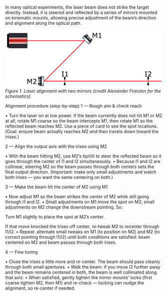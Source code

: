 In many optical experiments, the laser beam does not strike the target directly. Instead, it is steered and reflected by a series of mirrors mounted on kinematic mounts, allowing precise adjustment of the beam’s direction and alignment along the optical path.

![Alignment](../assets/Alignment.png)<br>
*Figure 1. Laser alignment with two mirrors (credit Alexander Franzen for the schematics)*

Alignment procedure (step-by-step)
1 — Rough aim & check reach

• Turn the laser on at low power. If the beam currently does not hit M1 or M2 at all, rotate M1 coarse so the beam intercepts M1, then rotate M1 so the reflected beam reaches M2. Use a piece of card to see the spot locations.
(Goal: ensure beam actually reaches M2 and then travels down toward the irises.)

2 — Align the output axis with the irises using M2

• With the beam hitting M2, use M2’s tip/tilt to steer the reflected beam so it goes through the center of I1 and I2 simultaneously.
• Because I1 and I2 are collinear, steering M2 so the beam passes through both centers sets the final output direction.
(Important: make only small adjustments and watch both irises — you want the same centering on both.)

3 — Make the beam hit the center of M2 using M1

• Now adjust M1 so the beam strikes the center of M2 while still going through I1 and I2.
• Small adjustments on M1 move the spot on M2; small adjustments on M2 change the downstream pointing. So:

Turn M1 slightly to place the spot at M2’s center.

If that move knocked the irises off center, re-tweak M2 to recenter through I1/I2.
• Repeat: alternate small tweaks on M1 (to position on M2) and M2 (to correct pointing through I1/I2) until both conditions are satisfied: beam centered on M2 and beam passes through both irises.

4 — Fine tuning

• Close the irises a little more and re-center. The beam should pass cleanly through both small apertures.
• Walk the beam: if you move I2 further away and the beam remains centered in both, the beam is well collimated along that axis.
• When satisfied, gently tighten the mirror mounts’ locks (first coarse tighten M2, then M1) and re-check — locking can nudge the alignment, so re-center if needed.
